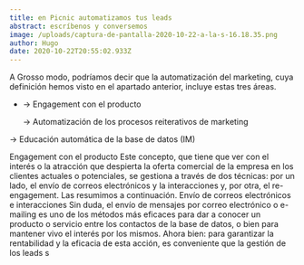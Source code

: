 ```yaml
---
title: en Picnic automatizamos tus leads
abstract: escríbenos y conversemos
image: /uploads/captura-de-pantalla-2020-10-22-a-la-s-16.18.35.png
author: Hugo
date: 2020-10-22T20:55:02.933Z
---
```

A Grosso modo, podríamos decir que la automatización del marketing, cuya definición hemos visto en el apartado anterior, incluye estas tres áreas. 

* → Engagement con el producto 

  → Automatización de los procesos reiterativos de marketing 

→ Educación automática de la base de datos (IM) 



Engagement con el producto Este concepto, que tiene que ver con el interés o la atracción que despierta la oferta comercial de la empresa en los clientes actuales o potenciales, se gestiona a través de dos técnicas: por un lado, el envío de correos electrónicos y la interacciones y, por otra, el re-engagement. Las resumimos a continuación. Envío de correos electrónicos e interacciones Sin duda, el envío de mensajes por correo electrónico o e-mailing es uno de los métodos más eficaces para dar a conocer un producto o servicio entre los contactos de la base de datos, o bien para mantener vivo el interés por los mismos. Ahora bien: para garantizar la rentabilidad y la eficacia de esta acción, es conveniente que la gestión de los leads s